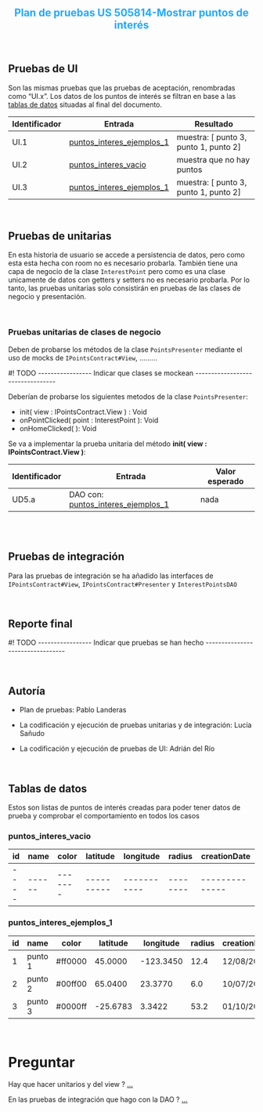 <h2 style="text-align: center; color:#22aaff">
Plan de pruebas US 505814-Mostrar puntos de interés
</h2>

<br/>

## Pruebas de UI

Son las mismas pruebas que las pruebas de aceptación, renombradas como “UI.x”. Los datos de los puntos de interés se filtran en base a las [tablas de datos](#tablas-de-datos) situadas al final del documento.


| Identificador | Entrada | Resultado |
|---------------|---------|-----------|
| UI.1 | [puntos_interes_ejemplos_1](#puntos_interes_ejemplos_1) | muestra: [ punto 3, punto 1, punto 2] |
| UI.2 | [puntos_interes_vacio](#puntos_interes_vacio) | muestra que no hay puntos | 
| UI.3 | [puntos_interes_ejemplos_1](#puntos_interes_ejemplos_1) | muestra: [ punto 3, punto 1, punto 2] |

<br/>

## Pruebas de unitarias

En esta historia de usuario se accede a persistencia de datos, pero como esta esta hecha con room no es necesario probarla. También tiene una capa de negocio de la clase  `InterestPoint`  pero como es una clase unicamente de datos con getters y setters no es necesario probarla. Por lo tanto, las pruebas unitarias solo consistirán en pruebas de las clases de negocio y presentación.

<br/>

### Pruebas unitarias de clases de negocio

Deben de probarse los métodos de la clase `PointsPresenter` mediante el uso de mocks de `IPointsContract#View`, .........

#! TODO ----------------- Indicar que clases se mockean ---------------------------------

Deberían de probarse los siguientes metodos de la clase `PointsPresenter`:

- init( view : IPointsContract.View ) : Void
- onPointClicked( point : InterestPoint ): Void
- onHomeClicked( ): Void

Se va a implementar la prueba unitaria del método **init( view : IPointsContract.View )**:

| Identificador | Entrada | Valor esperado | 
|---------------|---------|----------------|
| UD5.a | DAO con: [puntos_interes_ejemplos_1](#puntos_interes_ejemplos_1) | nada |


<br/>

<br/>

## Pruebas de integración

Para las pruebas de integración se ha añadido las interfaces de `IPointsContract#View`, `IPointsContract#Presenter` y `InterestPointsDAO`



<br/>

## Reporte final

#! TODO ----------------- Indicar que pruebas se han hecho ---------------------------------

<br/>

## Autoría

- Plan de pruebas: Pablo Landeras

- La codificación y ejecución de pruebas unitarias y de integración: Lucía Sañudo

- La codificación y ejecución de pruebas de UI: Adrián del Río

<br/>

## Tablas de datos

Estos son listas de puntos de interés creadas para poder tener datos de prueba y comprobar el comportamiento en todos los casos

### puntos_interes_vacio <a id="puntos_interes_vacio">

| id | name | color | latitude | longitude | radius | creationDate |
|----|------|-------|----------|-----------|--------|--------------|
|----|------|-------|----------|-----------|--------|--------------|

### puntos_interes_ejemplos_1 <a id="puntos_interes_ejemplos_1">

| id | name | color | latitude | longitude | radius | creationDate |
|----|------|-------|----------|-----------|--------|--------------|
| 1 | punto 1 | #ff0000 | 45.0000 | -123.3450 | 12.4 | 12/08/2024 |
| 2 | punto 2 | #00ff00 | 65.0400 | 23.3770 | 6.0 | 10/07/2024 |
| 3 | punto 3 | #0000ff | -25.6783 | 3.3422 | 53.2 | 01/10/2024 |

<br/>

# Preguntar

Hay que hacer unitarios y del view ? [...](#pruebas-unitarias-de-clases-de-negocio)

En las pruebas de integración que hago con la DAO ? [...](#pruebas-de-integración)
